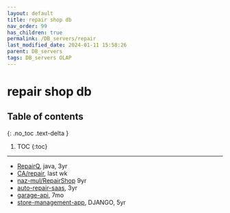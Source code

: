 ```yaml
---
layout: default
title: repair shop db
nav_order: 99
has_children: true
permalink: /DB_servers/repair
last_modified_date: 2024-01-11 15:58:26
parent: DB_servers
tags: DB_servers OLAP
---
```


# repair shop db


## Table of contents

{: .no_toc .text-delta }

1. TOC
{:toc}

---

- [RepairQ](https://github.com/Zoran-Jankov/RepairQ), java, 3yr
- [CA/repair](https://github.com/OCA/repair), last wk
- [naz-mul/RepairShop](https://github.com/naz-mul/RepairShop) 9yr
- [auto-repair-saas](https://github.com/wangonya/auto-repair-saas), 3yr
- [garage-api](https://github.com/lewagon/garage-api), 7mo
- [store-management-app](https://github.com/nirnejak/store-management-app), DJANGO, 5yr